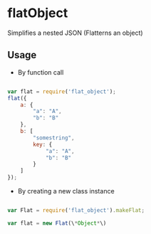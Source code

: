 # flatObject
Simplifies a nested JSON (Flatterns an object)


## Usage
* By function call

```javascript

var flat = require('flat_object');
flat({
	a: {
		"a": "A",
		"b": "B"
	},
	b: [
		"somestring",
		key: {
			"a": "A",
			"b": "B"
		}
	]
});

```

* By creating a new class instance

```javascript

var Flat = require('flat_object').makeFlat;

var flat = new Flat(\*Object*\)
```

